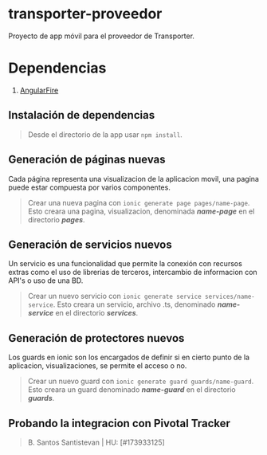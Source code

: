 # transporter-proveedor
Proyecto de app móvil para el proveedor de Transporter.

# Dependencias
1. [AngularFire](https://github.com/angular/angularfire)

## Instalación de dependencias
> Desde el directorio de la app usar `npm install`.

## Generación de páginas nuevas
Cada página representa una visualizacion de la aplicacion movil, una pagina puede estar compuesta por varios componentes.
> Crear una nueva pagina con `ionic generate page pages/name-page`.
Esto creara una pagina, visualizacion, denominada **_name-page_** en el directorio **_pages_**.

## Generación de servicios nuevos
Un servicio es una funcionalidad que permite la conexión con recursos extras como el uso de librerias de terceros, intercambio de informacion con API's o uso de una BD.
> Crear un nuevo servicio con `ionic generate service services/name-service`.
Esto creara un servicio, archivo .ts, denominado **_name-service_** en el directorio **_services_**.

## Generación de protectores nuevos
Los guards en ionic son los encargados de definir si en cierto punto de la aplicacion, visualizaciones, se permite el acceso o no.
> Crear un nuevo guard con `ionic generate guard guards/name-guard`.
Esto creara un guard denominado **_name-guard_** en el directorio **_guards_**.

## Probando la integracion con Pivotal Tracker
> B. Santos Santistevan | HU: [#173933125]


